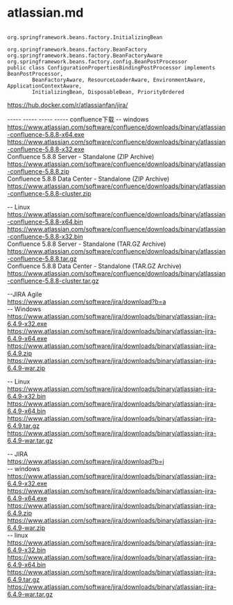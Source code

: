 

# atlassian.md  

```  

org.springframework.beans.factory.InitializingBean

org.springframework.beans.factory.BeanFactory
org.springframework.beans.factory.BeanFactoryAware
org.springframework.beans.factory.config.BeanPostProcessor
public class ConfigurationPropertiesBindingPostProcessor implements BeanPostProcessor,
		BeanFactoryAware, ResourceLoaderAware, EnvironmentAware, ApplicationContextAware,
		InitializingBean, DisposableBean, PriorityOrdered

```  



https://hub.docker.com/r/atlassianfan/jira/


----- ----- ----- ----- confluence下载
-- windows
https://www.atlassian.com/software/confluence/downloads/binary/atlassian-confluence-5.8.8-x64.exe  
https://www.atlassian.com/software/confluence/downloads/binary/atlassian-confluence-5.8.8-x32.exe  
Confluence 5.8.8 Server - Standalone (ZIP Archive)  
https://www.atlassian.com/software/confluence/downloads/binary/atlassian-confluence-5.8.8.zip  
Confluence 5.8.8 Data Center - Standalone (ZIP Archive)  
https://www.atlassian.com/software/confluence/downloads/binary/atlassian-confluence-5.8.8-cluster.zip  



-- Linux  
https://www.atlassian.com/software/confluence/downloads/binary/atlassian-confluence-5.8.8-x64.bin  
https://www.atlassian.com/software/confluence/downloads/binary/atlassian-confluence-5.8.8-x32.bin  
Confluence 5.8.8 Server - Standalone (TAR.GZ Archive)  
https://www.atlassian.com/software/confluence/downloads/binary/atlassian-confluence-5.8.8.tar.gz  
Confluence 5.8.8 Data Center - Standalone (TAR.GZ Archive)  
https://www.atlassian.com/software/confluence/downloads/binary/atlassian-confluence-5.8.8-cluster.tar.gz  


--JIRA Agile  
https://www.atlassian.com/software/jira/download?b=a  
-- Windows  
https://www.atlassian.com/software/jira/downloads/binary/atlassian-jira-6.4.9-x32.exe  
https://www.atlassian.com/software/jira/downloads/binary/atlassian-jira-6.4.9-x64.exe  
https://www.atlassian.com/software/jira/downloads/binary/atlassian-jira-6.4.9.zip  
https://www.atlassian.com/software/jira/downloads/binary/atlassian-jira-6.4.9-war.zip  

-- Linux  
https://www.atlassian.com/software/jira/downloads/binary/atlassian-jira-6.4.9-x32.bin  
https://www.atlassian.com/software/jira/downloads/binary/atlassian-jira-6.4.9-x64.bin  
https://www.atlassian.com/software/jira/downloads/binary/atlassian-jira-6.4.9.tar.gz  
https://www.atlassian.com/software/jira/downloads/binary/atlassian-jira-6.4.9-war.tar.gz  


-- JIRA  
https://www.atlassian.com/software/jira/download?b=j  
-- windows  
https://www.atlassian.com/software/jira/downloads/binary/atlassian-jira-6.4.9-x32.exe  
https://www.atlassian.com/software/jira/downloads/binary/atlassian-jira-6.4.9-x64.exe  
https://www.atlassian.com/software/jira/downloads/binary/atlassian-jira-6.4.9.zip  
https://www.atlassian.com/software/jira/downloads/binary/atlassian-jira-6.4.9-war.zip  
-- linux  
https://www.atlassian.com/software/jira/downloads/binary/atlassian-jira-6.4.9-x32.bin  
https://www.atlassian.com/software/jira/downloads/binary/atlassian-jira-6.4.9-x64.bin  
https://www.atlassian.com/software/jira/downloads/binary/atlassian-jira-6.4.9.tar.gz  
https://www.atlassian.com/software/jira/downloads/binary/atlassian-jira-6.4.9-war.tar.gz  







